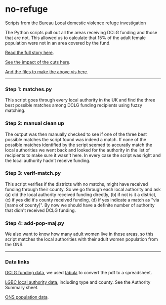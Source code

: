 # no-refuge
Scripts from the Bureau Local domestic violence refuge investigation

The Python scripts pull out all the areas receiving DCLG funding and those that are not. This allowed us to calculate that 15% of the adult female population were not in an area covered by the fund.

[Read the full story here](https://www.thebureauinvestigates.com/stories/2017-10-16/a-system-at-breaking-point).

[See the impact of the cuts here](http://bureau-local.github.io/no-refuge/no-refuge.html).

[And the files to make the above vis here](https://github.com/bureau-local/bureau-local.github.io/tree/master/no-refuge).

------

### Step 1: matches.py
This script goes through every local authority in the UK and find the three best possible matches among DCLG funding recipients using fuzzy matching.

### Step 2: manual clean up
The output was then manually checked to see if one of the three best possible matches the script found was indeed a match. If none of the possible matches identified by the script seemed to accuratly match the local authorities we went back and looked for the authority in the list of recipients to make sure it wasn't here. In every case the script was right and the local authority hadn't receive funding.

### Step 3: verif-match.py
This script verifies if the districts with no matchs, might have received funding through their county. So we go through each local authority and ask (a) did the local authority received funding directly, (b) if not is it a district, (c) if yes did it's county received funding, (d) if yes indicate a match as "via [name of county]". By now we should have a definite number of authority that didn't received DCLG funding.

### Step 4: add-pop-maj.py
We also want to know how many adult women live in those areas, so this script matches the local authorities with their adult women population from the ONS.

------

### Data links
[DCLG funding data](https://www.gov.uk/government/uploads/system/uploads/attachment_data/file/592695/Funding_to_help_support_victims_of_domestic_abuse_2016-18.pdf), we used [tabula](http://tabula.technology/) to convert the pdf to a spreadsheet.

[LGBC local authority data](https://www.lgbce.org.uk/records-and-resources/local-authorities-in-england), including type and county. See the Authority Summary sheet.

[ONS population data](https://www.lgbce.org.uk/records-and-resources/local-authorities-in-england).
